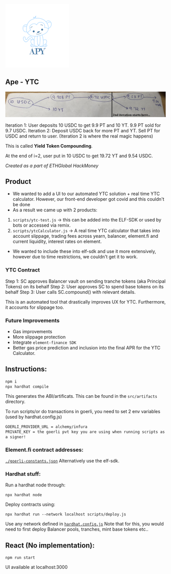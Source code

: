 ![APe](./images/ape.png)
## Ape - YTC

![YTC](./images/ytc-representation.jpg)

Iteration 1: User deposits 10 USDC to get 9.9 PT and 10 YT. 9.9 PT sold for 9.7 USDC. 
Iteration 2: Deposit USDC back for more PT and YT. Sell PT for USDC and return to user.
(Iteration 2 is where the real magic happens)

This is called **Yield Token Compounding**.

At the end of i=2, user put in 10 USDC to get 19.72 YT and 9.54 USDC.

*Created as a part of ETHGlobal HackMoney*

## Product
* We wanted to add a UI to our automated YTC solution + real time YTC calculator. However, our front-end developer got covid and this couldn't be done
* As a result we came up with 2 products:
1. `scripts/ytc-test.js` -> this can be added into the ELF-SDK or used by bots or accessed via remix.
2. `scripts/ytcCalculator.js` -> A real time YTC calculator that takes into account slippage, trading fees across yearn, balancer, element.fi and current liquidity, interest rates on element.

* We wanted to include these into elf-sdk and use it more extensively, however due to time restrictions, we couldn't get it to work.

### YTC Contract
Step 1: SC approves Balancer vault on sending tranche tokens (aka Principal Tokens) on its behalf
Step 2: User approves SC to spend base tokens on its behalf
Step 3: User calls SC.compound() with relevant details.

This is an automated tool that drastically improves UX for YTC. Furthermore, it accounts for slippage too.

### Future Improvements
* Gas improvements
* More slippage protection
* Integrate `element-finance SDK`
* Better gas price prediction and inclusion into the final APR for the YTC Calculator.

## Instructions:
```
npm i
npx hardhat compile
```

This generates the ABI/artificats. This can be found in the `src/artifacts` directory.


To run scripts/or do transactions in goerli, you need to set 2 env variables (used by hardhat.config.js)
```
GOERLI_PROVIDER_URL = alchemy/infura
PRIVATE_KEY = the goerli pvt key you are using when running scripts as a signer!
```

### Element.fi contract addresses:
[`./goerli-constants.json`](./goerli-constants.json)
Alternatively use the elf-sdk.

### Hardhat stuff:
Run a hardhat node through:
```
npx hardhat node
```

Deploy contracts using:
```
npx hardhat run --network localhost scripts/deploy.js
```
Use any network defined in [`hardhat.config.js`](./hardhat.config.js)
Note that for this, you would need to first deploy Balancer pools, tranches, mint base tokens etc..

## React (No implementation):
```
npm run start
```
UI available at localhost:3000

